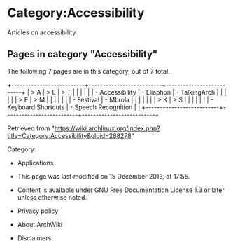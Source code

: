 Category:Accessibility
======================

Articles on accessibility

Pages in category "Accessibility"
---------------------------------

The following 7 pages are in this category, out of 7 total.

+--------------------------+--------------------------+--------------------------+
| > A                      | > L                      | > T                      |
|                          |                          |                          |
| -   Accessibility        | -   Lliaphon             | -   TalkingArch          |
|                          |                          |                          |
| > F                      | > M                      |                          |
|                          |                          |                          |
| -   Festival             | -   Mbrola               |                          |
|                          |                          |                          |
| > K                      | > S                      |                          |
|                          |                          |                          |
| -   Keyboard Shortcuts   | -   Speech Recognition   |                          |
+--------------------------+--------------------------+--------------------------+

Retrieved from
"https://wiki.archlinux.org/index.php?title=Category:Accessibility&oldid=288278"

Category:

-   Applications

-   This page was last modified on 15 December 2013, at 17:55.
-   Content is available under GNU Free Documentation License 1.3 or
    later unless otherwise noted.
-   Privacy policy
-   About ArchWiki
-   Disclaimers

